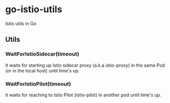 go-istio-utils
===
Istio utils in Go

Utils
---
### WaitForIstioSidecar(timeout)
It waits for starting up Istio sidecar proxy (a.k.a istio-proxy) in the same Pod (or in the local host) until time's up.

### WaitForIstioPilot(timeout)
It waits for reaching to Istio Pilot (istio-pilot) in another pod until time's up.
